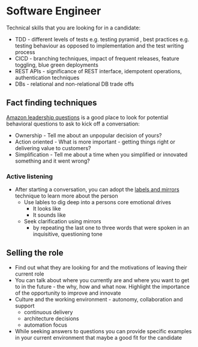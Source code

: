 # Software Engineer

Technical skills that you are looking for in a candidate:

* TDD - different levels of tests e.g. testing pyramid , best practices e.g. testing behaviour as opposed to implementation and the test writing process
* CICD - branching techniques, impact of frequent releases, feature toggling, blue green deployments
* REST APIs - significance of REST interface, idempotent operations, authentication techniques
* DBs - relational and non-relational DB trade offs

## Fact finding techniques

[Amazon leadership questions](https://www.yoreoyster.com/blog/amazon-leadership-principles-questions/) is a good place to look for potential behavioral questions to ask to kick off a conversation:

* Ownership - Tell me about an unpopular decision of yours?
* Action oriented - What is more important - getting things right or delivering value to customers?
* Simplification - Tell me about a time when you simplified or innovated something and it went wrong?

### Active listening
* After starting a conversation, you can adopt the [labels and mirrors](https://blog.blackswanltd.com/the-edge/7-negotiation-techniques-for-introverts) technique to learn more about the person 
  * Use lables to dig deep into a persons core emotional drives
    * It looks like
    * It sounds like
  * Seek clarification using mirrors
    * by repeating the last one to three words that were spoken in an inquisitive, questioning tone

## Selling the role

* Find out what they are looking for and the motivations of leaving their current role
* You can talk about where you currently are and where you want to get to in the future - the why, how and what now. Highlight the importance of the opportunity to improve and innovate
* Culture and the working environment - autonomy, collaboration and support
  * continuous delivery
  * architecture decisions
  * automation focus
* While seeking answers to questions you can provide specific examples in your current environment that maybe a good fit for the candidate
